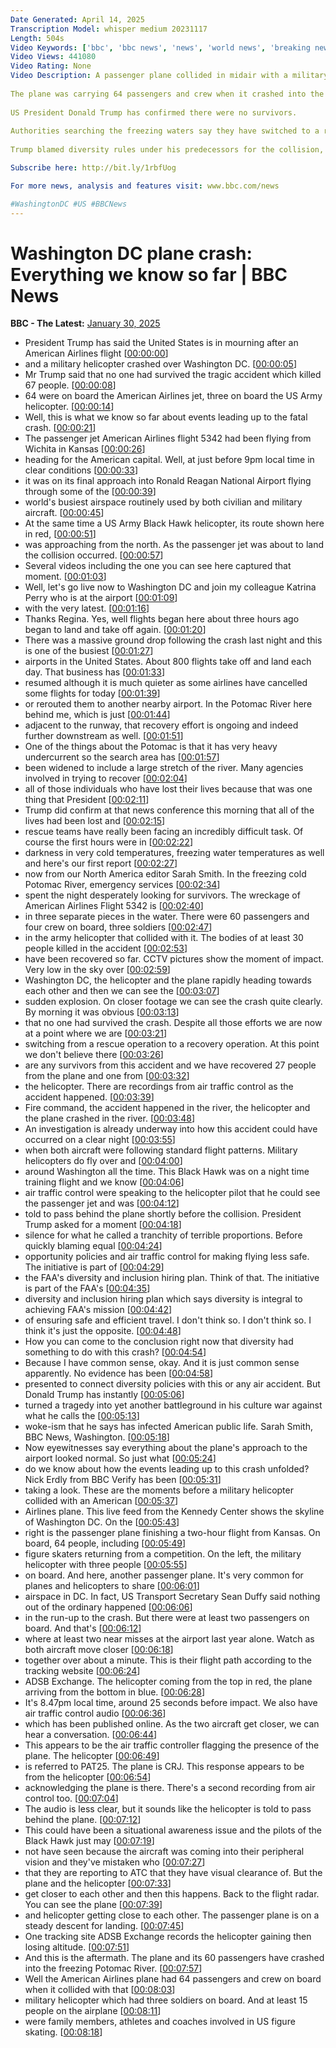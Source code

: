 ```yaml
---
Date Generated: April 14, 2025
Transcription Model: whisper medium 20231117
Length: 504s
Video Keywords: ['bbc', 'bbc news', 'news', 'world news', 'breaking news', 'us news', 'world', 'america', 'usa', 'usa news', 'india news']
Video Views: 441080
Video Rating: None
Video Description: A passenger plane collided in midair with a military helicopter near Washington DC's Ronald Reagan airport on Wednesday evening.
 
The plane was carrying 64 passengers and crew when it crashed into the Potomac River after the collision. The helicopter had three people on board, who were labelled a "fairly experienced crew" by Defence Secretary Pete Hegseth.
 
US President Donald Trump has confirmed there were no survivors.
 
Authorities searching the freezing waters say they have switched to a recovery operation.
 
Trump blamed diversity rules under his predecessors for the collision, saying he believes people hired for air traffic control roles were not always qualified - but offered no evidence for this. 

Subscribe here: http://bit.ly/1rbfUog

For more news, analysis and features visit: www.bbc.com/news 

#WashingtonDC #US #BBCNews
---
```


# Washington DC plane crash: Everything we know so far | BBC News
**BBC - The Latest:** [January 30, 2025](https://www.youtube.com/watch?v=S7Xuo1MMHus)
*  President Trump has said the United States is in mourning after an American Airlines flight [[00:00:00](https://www.youtube.com/watch?v=S7Xuo1MMHus&t=0.0s)]
*  and a military helicopter crashed over Washington DC. [[00:00:05](https://www.youtube.com/watch?v=S7Xuo1MMHus&t=5.44s)]
*  Mr Trump said that no one had survived the tragic accident which killed 67 people. [[00:00:08](https://www.youtube.com/watch?v=S7Xuo1MMHus&t=8.96s)]
*  64 were on board the American Airlines jet, three on board the US Army helicopter. [[00:00:14](https://www.youtube.com/watch?v=S7Xuo1MMHus&t=14.64s)]
*  Well, this is what we know so far about events leading up to the fatal crash. [[00:00:21](https://www.youtube.com/watch?v=S7Xuo1MMHus&t=21.28s)]
*  The passenger jet American Airlines flight 5342 had been flying from Wichita in Kansas [[00:00:26](https://www.youtube.com/watch?v=S7Xuo1MMHus&t=26.72s)]
*  heading for the American capital. Well, at just before 9pm local time in clear conditions [[00:00:33](https://www.youtube.com/watch?v=S7Xuo1MMHus&t=33.04s)]
*  it was on its final approach into Ronald Reagan National Airport flying through some of the [[00:00:39](https://www.youtube.com/watch?v=S7Xuo1MMHus&t=39.6s)]
*  world's busiest airspace routinely used by both civilian and military aircraft. [[00:00:45](https://www.youtube.com/watch?v=S7Xuo1MMHus&t=45.519999999999996s)]
*  At the same time a US Army Black Hawk helicopter, its route shown here in red, [[00:00:51](https://www.youtube.com/watch?v=S7Xuo1MMHus&t=51.68s)]
*  was approaching from the north. As the passenger jet was about to land the collision occurred. [[00:00:57](https://www.youtube.com/watch?v=S7Xuo1MMHus&t=57.04s)]
*  Several videos including the one you can see here captured that moment. [[00:01:03](https://www.youtube.com/watch?v=S7Xuo1MMHus&t=63.2s)]
*  Well, let's go live now to Washington DC and join my colleague Katrina Perry who is at the airport [[00:01:09](https://www.youtube.com/watch?v=S7Xuo1MMHus&t=69.36s)]
*  with the very latest. [[00:01:16](https://www.youtube.com/watch?v=S7Xuo1MMHus&t=76.0s)]
*  Thanks Regina. Yes, well flights began here about three hours ago began to land and take off again. [[00:01:20](https://www.youtube.com/watch?v=S7Xuo1MMHus&t=80.56s)]
*  There was a massive ground drop following the crash last night and this is one of the busiest [[00:01:27](https://www.youtube.com/watch?v=S7Xuo1MMHus&t=87.6s)]
*  airports in the United States. About 800 flights take off and land each day. That business has [[00:01:33](https://www.youtube.com/watch?v=S7Xuo1MMHus&t=93.28s)]
*  resumed although it is much quieter as some airlines have cancelled some flights for today [[00:01:39](https://www.youtube.com/watch?v=S7Xuo1MMHus&t=99.52s)]
*  or rerouted them to another nearby airport. In the Potomac River here behind me, which is just [[00:01:44](https://www.youtube.com/watch?v=S7Xuo1MMHus&t=104.4s)]
*  adjacent to the runway, that recovery effort is ongoing and indeed further downstream as well. [[00:01:51](https://www.youtube.com/watch?v=S7Xuo1MMHus&t=111.60000000000001s)]
*  One of the things about the Potomac is that it has very heavy undercurrent so the search area has [[00:01:57](https://www.youtube.com/watch?v=S7Xuo1MMHus&t=117.52000000000001s)]
*  been widened to include a large stretch of the river. Many agencies involved in trying to recover [[00:02:04](https://www.youtube.com/watch?v=S7Xuo1MMHus&t=124.4s)]
*  all of those individuals who have lost their lives because that was one thing that President [[00:02:11](https://www.youtube.com/watch?v=S7Xuo1MMHus&t=131.12s)]
*  Trump did confirm at that news conference this morning that all of the lives had been lost and [[00:02:15](https://www.youtube.com/watch?v=S7Xuo1MMHus&t=135.68s)]
*  rescue teams have really been facing an incredibly difficult task. Of course the first hours were in [[00:02:22](https://www.youtube.com/watch?v=S7Xuo1MMHus&t=142.32s)]
*  darkness in very cold temperatures, freezing water temperatures as well and here's our first report [[00:02:27](https://www.youtube.com/watch?v=S7Xuo1MMHus&t=147.68s)]
*  now from our North America editor Sarah Smith. In the freezing cold Potomac River, emergency services [[00:02:34](https://www.youtube.com/watch?v=S7Xuo1MMHus&t=154.08s)]
*  spent the night desperately looking for survivors. The wreckage of American Airlines Flight 5342 is [[00:02:40](https://www.youtube.com/watch?v=S7Xuo1MMHus&t=160.88s)]
*  in three separate pieces in the water. There were 60 passengers and four crew on board, three soldiers [[00:02:47](https://www.youtube.com/watch?v=S7Xuo1MMHus&t=167.44s)]
*  in the army helicopter that collided with it. The bodies of at least 30 people killed in the accident [[00:02:53](https://www.youtube.com/watch?v=S7Xuo1MMHus&t=173.6s)]
*  have been recovered so far. CCTV pictures show the moment of impact. Very low in the sky over [[00:02:59](https://www.youtube.com/watch?v=S7Xuo1MMHus&t=179.44s)]
*  Washington DC, the helicopter and the plane rapidly heading towards each other and then we can see the [[00:03:07](https://www.youtube.com/watch?v=S7Xuo1MMHus&t=187.04s)]
*  sudden explosion. On closer footage we can see the crash quite clearly. By morning it was obvious [[00:03:13](https://www.youtube.com/watch?v=S7Xuo1MMHus&t=193.12s)]
*  that no one had survived the crash. Despite all those efforts we are now at a point where we are [[00:03:21](https://www.youtube.com/watch?v=S7Xuo1MMHus&t=201.2s)]
*  switching from a rescue operation to a recovery operation. At this point we don't believe there [[00:03:26](https://www.youtube.com/watch?v=S7Xuo1MMHus&t=206.39999999999998s)]
*  are any survivors from this accident and we have recovered 27 people from the plane and one from [[00:03:32](https://www.youtube.com/watch?v=S7Xuo1MMHus&t=212.8s)]
*  the helicopter. There are recordings from air traffic control as the accident happened. [[00:03:39](https://www.youtube.com/watch?v=S7Xuo1MMHus&t=219.68s)]
*  Fire command, the accident happened in the river, the helicopter and the plane crashed in the river. [[00:03:48](https://www.youtube.com/watch?v=S7Xuo1MMHus&t=228.24s)]
*  An investigation is already underway into how this accident could have occurred on a clear night [[00:03:55](https://www.youtube.com/watch?v=S7Xuo1MMHus&t=235.68s)]
*  when both aircraft were following standard flight patterns. Military helicopters do fly over and [[00:04:00](https://www.youtube.com/watch?v=S7Xuo1MMHus&t=240.56s)]
*  around Washington all the time. This Black Hawk was on a night time training flight and we know [[00:04:06](https://www.youtube.com/watch?v=S7Xuo1MMHus&t=246.4s)]
*  air traffic control were speaking to the helicopter pilot that he could see the passenger jet and was [[00:04:12](https://www.youtube.com/watch?v=S7Xuo1MMHus&t=252.48s)]
*  told to pass behind the plane shortly before the collision. President Trump asked for a moment [[00:04:18](https://www.youtube.com/watch?v=S7Xuo1MMHus&t=258.4s)]
*  silence for what he called a tranchity of terrible proportions. Before quickly blaming equal [[00:04:24](https://www.youtube.com/watch?v=S7Xuo1MMHus&t=264.48s)]
*  opportunity policies and air traffic control for making flying less safe. The initiative is part of [[00:04:29](https://www.youtube.com/watch?v=S7Xuo1MMHus&t=269.92s)]
*  the FAA's diversity and inclusion hiring plan. Think of that. The initiative is part of the FAA's [[00:04:35](https://www.youtube.com/watch?v=S7Xuo1MMHus&t=275.36s)]
*  diversity and inclusion hiring plan which says diversity is integral to achieving FAA's mission [[00:04:42](https://www.youtube.com/watch?v=S7Xuo1MMHus&t=282.32s)]
*  of ensuring safe and efficient travel. I don't think so. I don't think so. I think it's just the opposite. [[00:04:48](https://www.youtube.com/watch?v=S7Xuo1MMHus&t=288.56s)]
*  How you can come to the conclusion right now that diversity had something to do with this crash? [[00:04:54](https://www.youtube.com/watch?v=S7Xuo1MMHus&t=294.16s)]
*  Because I have common sense, okay. And it is just common sense apparently. No evidence has been [[00:04:58](https://www.youtube.com/watch?v=S7Xuo1MMHus&t=298.96s)]
*  presented to connect diversity policies with this or any air accident. But Donald Trump has instantly [[00:05:06](https://www.youtube.com/watch?v=S7Xuo1MMHus&t=306.08s)]
*  turned a tragedy into yet another battleground in his culture war against what he calls the [[00:05:13](https://www.youtube.com/watch?v=S7Xuo1MMHus&t=313.28s)]
*  woke-ism that he says has infected American public life. Sarah Smith, BBC News, Washington. [[00:05:18](https://www.youtube.com/watch?v=S7Xuo1MMHus&t=318.4s)]
*  Now eyewitnesses say everything about the plane's approach to the airport looked normal. So just what [[00:05:24](https://www.youtube.com/watch?v=S7Xuo1MMHus&t=324.56s)]
*  do we know about how the events leading up to this crash unfolded? Nick Erdly from BBC Verify has been [[00:05:31](https://www.youtube.com/watch?v=S7Xuo1MMHus&t=331.12s)]
*  taking a look. These are the moments before a military helicopter collided with an American [[00:05:37](https://www.youtube.com/watch?v=S7Xuo1MMHus&t=337.92s)]
*  Airlines plane. This live feed from the Kennedy Center shows the skyline of Washington DC. On the [[00:05:43](https://www.youtube.com/watch?v=S7Xuo1MMHus&t=343.12s)]
*  right is the passenger plane finishing a two-hour flight from Kansas. On board, 64 people, including [[00:05:49](https://www.youtube.com/watch?v=S7Xuo1MMHus&t=349.36s)]
*  figure skaters returning from a competition. On the left, the military helicopter with three people [[00:05:55](https://www.youtube.com/watch?v=S7Xuo1MMHus&t=355.12s)]
*  on board. And here, another passenger plane. It's very common for planes and helicopters to share [[00:06:01](https://www.youtube.com/watch?v=S7Xuo1MMHus&t=361.12s)]
*  airspace in DC. In fact, US Transport Secretary Sean Duffy said nothing out of the ordinary happened [[00:06:06](https://www.youtube.com/watch?v=S7Xuo1MMHus&t=366.96000000000004s)]
*  in the run-up to the crash. But there were at least two passengers on board. And that's [[00:06:12](https://www.youtube.com/watch?v=S7Xuo1MMHus&t=372.96000000000004s)]
*  where at least two near misses at the airport last year alone. Watch as both aircraft move closer [[00:06:18](https://www.youtube.com/watch?v=S7Xuo1MMHus&t=378.72s)]
*  together over about a minute. This is their flight path according to the tracking website [[00:06:24](https://www.youtube.com/watch?v=S7Xuo1MMHus&t=384.08000000000004s)]
*  ADSB Exchange. The helicopter coming from the top in red, the plane arriving from the bottom in blue. [[00:06:28](https://www.youtube.com/watch?v=S7Xuo1MMHus&t=388.88000000000005s)]
*  It's 8.47pm local time, around 25 seconds before impact. We also have air traffic control audio [[00:06:36](https://www.youtube.com/watch?v=S7Xuo1MMHus&t=396.0s)]
*  which has been published online. As the two aircraft get closer, we can hear a conversation. [[00:06:44](https://www.youtube.com/watch?v=S7Xuo1MMHus&t=404.32s)]
*  This appears to be the air traffic controller flagging the presence of the plane. The helicopter [[00:06:49](https://www.youtube.com/watch?v=S7Xuo1MMHus&t=409.36s)]
*  is referred to PAT25. The plane is CRJ. This response appears to be from the helicopter [[00:06:54](https://www.youtube.com/watch?v=S7Xuo1MMHus&t=414.08s)]
*  acknowledging the plane is there. There's a second recording from air control too. [[00:07:04](https://www.youtube.com/watch?v=S7Xuo1MMHus&t=424.96s)]
*  The audio is less clear, but it sounds like the helicopter is told to pass behind the plane. [[00:07:12](https://www.youtube.com/watch?v=S7Xuo1MMHus&t=432.16s)]
*  This could have been a situational awareness issue and the pilots of the Black Hawk just may [[00:07:19](https://www.youtube.com/watch?v=S7Xuo1MMHus&t=439.84000000000003s)]
*  not have seen because the aircraft was coming into their peripheral vision and they've mistaken who [[00:07:27](https://www.youtube.com/watch?v=S7Xuo1MMHus&t=447.20000000000005s)]
*  that they are reporting to ATC that they have visual clearance of. But the plane and the helicopter [[00:07:33](https://www.youtube.com/watch?v=S7Xuo1MMHus&t=453.04s)]
*  get closer to each other and then this happens. Back to the flight radar. You can see the plane [[00:07:39](https://www.youtube.com/watch?v=S7Xuo1MMHus&t=459.12s)]
*  and helicopter getting close to each other. The passenger plane is on a steady descent for landing. [[00:07:45](https://www.youtube.com/watch?v=S7Xuo1MMHus&t=465.68s)]
*  One tracking site ADSB Exchange records the helicopter gaining then losing altitude. [[00:07:51](https://www.youtube.com/watch?v=S7Xuo1MMHus&t=471.2s)]
*  And this is the aftermath. The plane and its 60 passengers have crashed into the freezing Potomac River. [[00:07:57](https://www.youtube.com/watch?v=S7Xuo1MMHus&t=477.28000000000003s)]
*  Well the American Airlines plane had 64 passengers and crew on board when it collided with that [[00:08:03](https://www.youtube.com/watch?v=S7Xuo1MMHus&t=483.04s)]
*  military helicopter which had three soldiers on board. And at least 15 people on the airplane [[00:08:11](https://www.youtube.com/watch?v=S7Xuo1MMHus&t=491.68s)]
*  were family members, athletes and coaches involved in US figure skating. [[00:08:18](https://www.youtube.com/watch?v=S7Xuo1MMHus&t=498.88s)]
